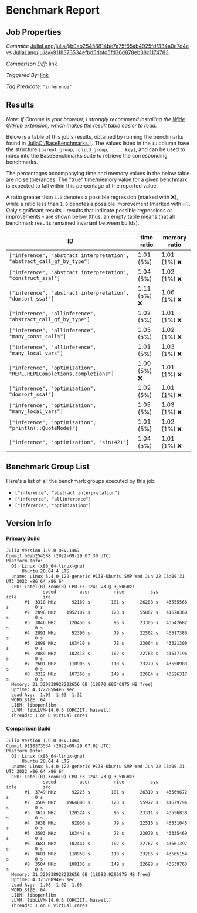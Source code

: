 # Benchmark Report

## Job Properties

*Commits:* [JuliaLang/julia@b0ab25458814be7a75f65ab4925fdf334a0e7d4e](https://github.com/JuliaLang/julia/commit/b0ab25458814be7a75f65ab4925fdf334a0e7d4e) vs [JuliaLang/julia@9118373534efbd5dbfd5fd36d878eb38c1174783](https://github.com/JuliaLang/julia/commit/9118373534efbd5dbfd5fd36d878eb38c1174783)

*Comparison Diff:* [link](https://github.com/JuliaLang/julia/compare/9118373534efbd5dbfd5fd36d878eb38c1174783..b0ab25458814be7a75f65ab4925fdf334a0e7d4e)

*Triggered By:* [link](https://github.com/JuliaLang/julia/pull/46965#issuecomment-1261880389)

*Tag Predicate:* `"inference"`

## Results

*Note: If Chrome is your browser, I strongly recommend installing the [Wide GitHub](https://chrome.google.com/webstore/detail/wide-github/kaalofacklcidaampbokdplbklpeldpj?hl=en)
extension, which makes the result table easier to read.*

Below is a table of this job's results, obtained by running the benchmarks found in
[JuliaCI/BaseBenchmarks.jl](https://github.com/JuliaCI/BaseBenchmarks.jl). The values
listed in the `ID` column have the structure `[parent_group, child_group, ..., key]`,
and can be used to index into the BaseBenchmarks suite to retrieve the corresponding
benchmarks.

The percentages accompanying time and memory values in the below table are noise tolerances. The "true"
time/memory value for a given benchmark is expected to fall within this percentage of the reported value.

A ratio greater than `1.0` denotes a possible regression (marked with :x:), while a ratio less
than `1.0` denotes a possible improvement (marked with :white_check_mark:). Only significant results - results
that indicate possible regressions or improvements - are shown below (thus, an empty table means that all
benchmark results remained invariant between builds).

| ID | time ratio | memory ratio |
|----|------------|--------------|
| `["inference", "abstract interpretation", "abstract_call_gf_by_type"]` | 1.01 (5%)  | 1.01 (1%) :x: |
| `["inference", "abstract interpretation", "construct_ssa!"]` | 1.04 (5%)  | 1.02 (1%) :x: |
| `["inference", "abstract interpretation", "domsort_ssa!"]` | 1.11 (5%) :x: | 1.06 (1%) :x: |
| `["inference", "allinference", "abstract_call_gf_by_type"]` | 1.02 (5%)  | 1.01 (1%) :x: |
| `["inference", "allinference", "many_const_calls"]` | 1.03 (5%)  | 1.02 (1%) :x: |
| `["inference", "allinference", "many_local_vars"]` | 1.01 (5%)  | 1.03 (1%) :x: |
| `["inference", "optimization", "REPL.REPLCompletions.completions"]` | 1.09 (5%) :x: | 1.01 (1%) :x: |
| `["inference", "optimization", "domsort_ssa!"]` | 1.02 (5%)  | 1.01 (1%) :x: |
| `["inference", "optimization", "many_local_vars"]` | 1.05 (5%)  | 1.03 (1%) :x: |
| `["inference", "optimization", "println(::QuoteNode)"]` | 1.01 (5%)  | 1.02 (1%) :x: |
| `["inference", "optimization", "sin(42)"]` | 1.04 (5%)  | 1.01 (1%) :x: |

## Benchmark Group List

Here's a list of all the benchmark groups executed by this job:

- `["inference", "abstract interpretation"]`
- `["inference", "allinference"]`
- `["inference", "optimization"]`

## Version Info

#### Primary Build

```
Julia Version 1.9.0-DEV.1467
Commit b0ab254588 (2022-09-29 07:30 UTC)
Platform Info:
  OS: Linux (x86_64-linux-gnu)
      Ubuntu 20.04.4 LTS
  uname: Linux 5.4.0-122-generic #138-Ubuntu SMP Wed Jun 22 15:00:31 UTC 2022 x86_64 x86_64
  CPU: Intel(R) Xeon(R) CPU E3-1241 v3 @ 3.50GHz: 
              speed         user         nice          sys         idle          irq
       #1  3318 MHz      92169 s        181 s      26288 s   43555566 s          0 s
       #2  2898 MHz    1952187 s        123 s      55867 s   41678360 s          0 s
       #3  3046 MHz     120456 s         96 s      23305 s   43542682 s          0 s
       #4  2891 MHz      92390 s         79 s      22502 s   43517386 s          0 s
       #5  2898 MHz     103410 s         78 s      23064 s   43321300 s          0 s
       #6  2889 MHz     102418 s        102 s      22763 s   43547196 s          0 s
       #7  2601 MHz     110905 s        110 s      23279 s   43550983 s          0 s
       #8  3212 MHz     107366 s        149 s      22684 s   43526317 s          0 s
  Memory: 31.320838928222656 GB (18070.60546875 MB free)
  Uptime: 4.37228564e6 sec
  Load Avg:  1.05  1.03  1.31
  WORD_SIZE: 64
  LIBM: libopenlibm
  LLVM: libLLVM-14.0.6 (ORCJIT, haswell)
  Threads: 1 on 8 virtual cores

```

#### Comparison Build

```
Julia Version 1.9.0-DEV.1464
Commit 9118373534 (2022-09-29 07:02 UTC)
Platform Info:
  OS: Linux (x86_64-linux-gnu)
      Ubuntu 20.04.4 LTS
  uname: Linux 5.4.0-122-generic #138-Ubuntu SMP Wed Jun 22 15:00:31 UTC 2022 x86_64 x86_64
  CPU: Intel(R) Xeon(R) CPU E3-1241 v3 @ 3.50GHz: 
              speed         user         nice          sys         idle          irq
       #1  3749 MHz      92225 s        181 s      26319 s   43569672 s          0 s
       #2  3509 MHz    1964880 s        123 s      55972 s   41679794 s          0 s
       #3  3617 MHz     120524 s         96 s      23311 s   43556838 s          0 s
       #4  3638 MHz      92936 s         79 s      22516 s   43531045 s          0 s
       #5  3503 MHz     103448 s         78 s      23070 s   43335469 s          0 s
       #6  3681 MHz     102444 s        102 s      22767 s   43561397 s          0 s
       #7  3681 MHz     110958 s        110 s      23286 s   43565154 s          0 s
       #8  3504 MHz     108136 s        149 s      22698 s   43539763 s          0 s
  Memory: 31.320838928222656 GB (18083.9296875 MB free)
  Uptime: 4.37370894e6 sec
  Load Avg:  1.08  1.02  1.05
  WORD_SIZE: 64
  LIBM: libopenlibm
  LLVM: libLLVM-14.0.6 (ORCJIT, haswell)
  Threads: 1 on 8 virtual cores

```
